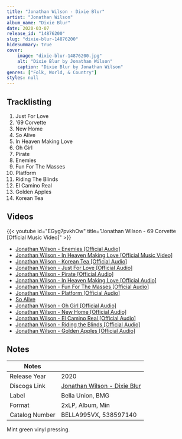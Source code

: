 ```yaml
---
title: "Jonathan Wilson - Dixie Blur"
artist: "Jonathan Wilson"
album_name: "Dixie Blur"
date: 2020-03-07
release_id: "14876200"
slug: "dixie-blur-14876200"
hideSummary: true
cover:
    image: "dixie-blur-14876200.jpg"
    alt: "Dixie Blur by Jonathan Wilson"
    caption: "Dixie Blur by Jonathan Wilson"
genres: ["Folk, World, & Country"]
styles: null
---
```


## Tracklisting
1. Just For Love
2. '69 Corvette
3. New Home
4. So Alive
5. In Heaven Making Love
6. Oh Girl
7. Pirate
8. Enemies
9. Fun For The Masses
10. Platform
11. Riding The Blinds
12. El Camino Real
13. Golden Apples
14. Korean Tea

## Videos
{{< youtube id="EGyg7pvkhOw" title="Jonathan Wilson - 69 Corvette [Official Music Video]" >}}
- [Jonathan Wilson - Enemies [Official Audio]](https://www.youtube.com/watch?v=CSycEskr0z8)
- [Jonathan Wilson - In Heaven Making Love [Official Music Video]](https://www.youtube.com/watch?v=jhe1malpg-8)
- [Jonathan Wilson - Korean Tea [Official Audio]](https://www.youtube.com/watch?v=VU1J4sb17b8)
- [Jonathan Wilson - Just For Love [Official Audio]](https://www.youtube.com/watch?v=4bz0nSpzF-U)
- [Jonathan Wilson - Pirate [Official Audio]](https://www.youtube.com/watch?v=PykIR0IxuSo)
- [Jonathan Wilson - In Heaven Making Love [Official Audio]](https://www.youtube.com/watch?v=TrLx8OsAvfY)
- [Jonathan Wilson - Fun For The Masses [Official Audio]](https://www.youtube.com/watch?v=SppXH9vI0rc)
- [Jonathan Wilson - Platform [Official Audio]](https://www.youtube.com/watch?v=DkWjXVMyv1E)
- [So Alive](https://www.youtube.com/watch?v=LrK_prQM5XI)
- [Jonathan Wilson - Oh Girl [Official Audio]](https://www.youtube.com/watch?v=dcMpOa6ngFY)
- [Jonathan Wilson - New Home [Official Audio]](https://www.youtube.com/watch?v=anG9sSb1P7s)
- [Jonathan Wilson - El Camino Real [Official Audio]](https://www.youtube.com/watch?v=6akW-heVGME)
- [Jonathan Wilson - Riding the Blinds [Official Audio]](https://www.youtube.com/watch?v=so1jiIyE57w)
- [Jonathan Wilson - Golden Apples [Official Audio]](https://www.youtube.com/watch?v=iouvagefzjc)


## Notes

| Notes          |             |
| ---------------| ----------- |
| Release Year   | 2020 |
| Discogs Link   | [Jonathan Wilson - Dixie Blur](https://www.discogs.com/release/14876200-Jonathan-Wilson-Dixie-Blur) |
| Label          | Bella Union, BMG |
| Format         | 2xLP, Album, Min |
| Catalog Number | BELLA995VX, 538597140 |

Mint green vinyl pressing.

